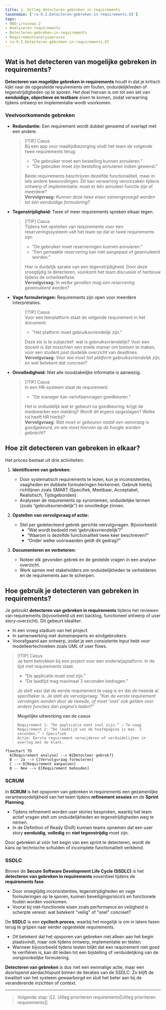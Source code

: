 ```yaml
---
title: 1. Uitleg detecteren gebreken in requirements
taxonomie: ['ra-9.2.Detecteren-gebreken-in-requirements.OI']
tags:
- HBO-i/niveau-2
- Analyseren requirements
- Detecteren-gebreken-in-requirements
- Requirementsanalyseproces
- ra-9.2.Detecteren-gebreken-in-requirements.OI
---
```


## Wat is het detecteren van mogelijke gebreken in requirements?
**Detecteren van mogelijke gebreken in requirements** houdt in dat je kritisch kijkt naar de opgestelde requirements om fouten, onduidelijkheden of tegenstrijdigheden op te sporen. Het doel hiervan is om tot een set van **eenduidige, objectieve en testbare** eisen te komen, zodat verwarring tijdens ontwerp en implementatie wordt voorkomen. 

### Veelvoorkomende gebreken  
- **Redundantie:** Een requirement wordt dubbel genoemd of overlapt met een andere.  
  > [!TIP] Casus  
  > Bij een app voor maaltijdbezorging vindt het team de volgende twee requirements terug:  
  > - "De gebruiker moet een bestelling kunnen annuleren."  
  > - "De gebruiker moet zijn bestelling annuleren indien gewenst."  
  >  
  > Beide requirements beschrijven dezelfde functionaliteit, maar in iets andere bewoordingen. Dit kan verwarring veroorzaken tijdens ontwerp of implementatie: moet er één annuleer-functie zijn of meerdere?  
  > **Vervolgvraag:** *Kunnen deze twee eisen samengevoegd worden tot één eenduidige formulering?*

- **Tegenstrijdigheid:** Twee of meer requirements spreken elkaar tegen.  
  > [!TIP] Casus  
  > Tijdens het opstellen van requirements voor een reserveringssysteem valt het team op dat er twee requirements zijn:  
  > - "De gebruiker moet reserveringen kunnen annuleren."  
  > - "Een gemaakte reservering kan niet aangepast of geannuleerd worden."  
  >  
  > Hier is duidelijk sprake van een tegenstrijdigheid. Door deze vroegtijdig te detecteren, voorkomt het team discussie of herbouw tijdens de ontwikkelfase.  
  > **Vervolgvraag:** *In welke gevallen mag een reservering geannuleerd worden?*

- **Vage formuleringen:** Requirements zijn open voor meerdere interpretaties.  
  > [!TIP] Casus  
  > Voor een leerplatform staat de volgende requirement in het document:  
  > - "Het platform moet gebruiksvriendelijk zijn."  
  >  
  > Deze eis is te subjectief: wat is gebruiksvriendelijk? Voor een docent is dat misschien een snelle manier om toetsen te maken, voor een student juist duidelijk overzicht van deadlines.  
  > **Vervolgvraag:** *Voor wie moet het platform gebruiksvriendelijk zijn, en wat betekent dat concreet?*

- **Onvolledigheid:** Niet alle noodzakelijke informatie is aanwezig.  
  > [!TIP] Casus  
  > In een HR-systeem staat de requirement:  
  > - "De manager kan verlofaanvragen goedkeuren."  
  >  
  > Het is onduidelijk wat er gebeurt na goedkeuring: krijgt de medewerker een melding? Wordt dit ergens opgeslagen? Welke rol heeft HR hierbij?  
  > **Vervolgvraag:** *Wat moet er gebeuren nadat een aanvraag is goedgekeurd, en wie moet hiervan op de hoogte worden gebracht?*

## Hoe zit detecteren van gebreken in elkaar?
Het proces bestaat uit drie activiteiten:
1. **Identificeren van gebreken:**
   - Door systematisch requirements te lezen, kun je inconsistenties, vaagheden en dubbele formuleringen herkennen. Gebruik hierbij richtlijnen zoals SMART (Specifiek, Meetbaar, Acceptabel, Realistisch, Tijdsgebonden).
   - Analyseer de requirements op synoniemen, onduidelijke termen (zoals “gebruiksvriendelijk”) en onvolledige zinnen.

2. **Opstellen van vervolgvraag of actie:**
   - Stel per gedetecteerd gebrek gerichte vervolgvragen. Bijvoorbeeld:  
     - “Wat wordt bedoeld met ‘gebruiksvriendelijk’?”
     - “Waarom is dezelfde functionaliteit twee keer beschreven?”
     - “Onder welke voorwaarden geldt dit gedrag?”

3. **Documenteren en verbeteren:**
   - Noteer elk gevonden gebrek en de gestelde vragen in een analyse-overzicht.
   - Werk samen met stakeholders om onduidelijkheden te verhelderen en de requirements aan te scherpen.

## Hoe gebruik je detecteren van gebreken in requirements?

Je gebruikt **detecteren van gebreken in requirements** tijdens het reviewen van requirements (bijvoorbeeld uit een backlog, functioneel ontwerp of user story-overzicht). Dit gebeurt idealiter:
- In een vroeg stadium van het project.
- In samenwerking met domeinexperts en eindgebruikers.
- Voorafgaand aan ontwerp, zodat je een consistente input hebt voor modelleertechnieken zoals UML of user flows.

> [!TIP] Casus  
> Je bent betrokken bij een project voor een onderwijsplatform. In de lijst met requirements staat:  
> - “De applicatie moet snel zijn.”  
> - “De laadtijd mag maximaal 3 seconden bedragen.”  
>  
> Je stelt vast dat de eerste requirement te vaag is en dat de tweede al specifieker is. Je stelt als vervolgvraag: *“Kan de eerste requirement vervangen worden door de tweede, of moet ‘snel’ ook gelden voor andere functies dan pagina’s laden?”*
>
> **Mogelijke uitwerking van de casus**
>```text
>Requirement 1: “De applicatie moet snel zijn.” → Te vaag  
>Requirement 2: “De laadtijd van de hoofdpagina is max. 3 seconden.” → Specifiek  
>Actie: Eerste requirement verwijderen of verduidelijken in overleg met de klant.
>```

```mermaid
flowchart TD
  A[Requirement analyse] --> B{Detecteer gebrek?}
  B -- Ja --> C[Vervolgvraag formuleren]
  C --> D[Requirement aanpassen]
  B -- Nee --> E[Requirement behouden]
```

### SCRUM  
In **SCRUM** is het opsporen van gebreken in requirements een gezamenlijke verantwoordelijkheid van het team tijdens **refinement sessies** en de **Sprint Planning**.  
- Tijdens refinement worden user stories besproken, waarbij het team actief vragen stelt om onduidelijkheden en tegenstrijdigheden weg te nemen.  
- In de Definition of Ready (DoR) kunnen teams opnemen dat een user story **eenduidig**, **volledig** en **niet tegenstrijdig** moet zijn.

Door gebreken al vóór het begin van een sprint te detecteren, wordt de kans op technische schulden of incomplete functionaliteit verkleind.

### SSDLC  
Binnen de **Secure Software Development Life Cycle (SSDLC)** is het **detecteren van gebreken in requirements** essentieel tijdens de **requirements fase**.  
- Door vroegtijdig inconsistenties, tegenstrijdigheden en vage formuleringen op te sporen, kunnen beveiligingsrisico’s en functionele fouten worden voorkomen.  
- Vooral bij niet-functionele eisen zoals performance en veiligheid is scherpte vereist: wat betekent "veilig" of "snel" concreet?

De **SSDLC** is een **cyclisch proces**, waarbij het mogelijk is om in latere fasen terug te grijpen naar eerder opgestelde requirements.  
- Dit betekent dat het opsporen van gebreken niet alleen aan het begin plaatsvindt, maar ook tijdens ontwerp, implementatie en testen.  
- Wanneer bijvoorbeeld tijdens testen blijkt dat een requirement niet goed te verifiëren is, kan dit leiden tot een bijstelling of verduidelijking van de oorspronkelijke formulering.

**Detecteren van gebreken** is dus niet een eenmalige actie, maar een doorlopend aandachtspunt binnen de iteraties van de SSDLC. Zo blijft de kwaliteit van het systeem gewaarborgd en sluit het beter aan bij de veranderende inzichten of context.

---

> Volgende stap: [[2. Uitleg prioriteren requirements|Uitleg prioriteren requirements]]